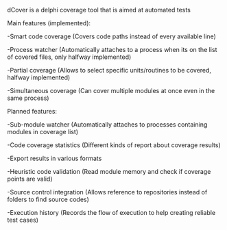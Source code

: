dCover is a delphi coverage tool that is aimed at automated tests

Main features (implemented):

-Smart code coverage (Covers code paths instead of every available line)

-Process watcher (Automatically attaches to a process when its on the list of covered files, only halfway implemented)

-Partial coverage (Allows to select specific units/routines to be covered, halfway implemented)

-Simultaneous coverage (Can cover multiple modules at once even in the same process)


Planned features:

-Sub-module watcher (Automatically attaches to processes containing modules in coverage list)

-Code coverage statistics (Different kinds of report about coverage results)

-Export results in various formats

-Heuristic code validation (Read module memory and check if coverage points are valid)

-Source control integration (Allows reference to repositories instead of folders to find source codes)

-Execution history (Records the flow of execution to help creating reliable test cases)
